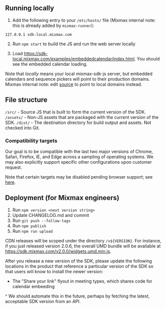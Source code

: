 ## Running locally

1. Add the following entry to your `/etc/hosts/` file (Mixmax internal note: this is already added by `mixmax-runner`):
```
127.0.0.1 sdk-local.mixmax.com
```

2. Run `npm start` to build the JS and run the web server locally

3. Load https://sdk-local.mixmax.com/examples/embeddedcalendar/index.html. You should see the embedded calendar loading.

Note that _locally_ means your local mixmax-sdk-js server, but embedded calendars and sequence pickers
will point to their production domains. Mixmax internal note: edit
[source](https://github.com/mixmaxhq/mixmax-sdk-js/blob/master/src/utils/Environment.js) to point to
local domains instead.

## File structure

`/src/` - Source JS that is built to form the current version of the SDK.
`/assets/` - Non-JS assets that are packaged with the current version of the SDK.
`/dist/` - The destination directory for build output and assets. Not checked into Git.


### Compatibility targets

Our goal is to be compatible with the last two major versions of Chrome, Safari, Firefox,
IE, and Edge across a sampling of operating systems. We may also explicitly support specific
other configurations upon customer request.

Note that certain targets may be disabled pending browser support; see [here](https://github.com/mixmaxhq/mixmax-sdk-js/projects/1).

## Deployment (for Mixmax engineers)

1. Run `npm version <next version string>`
2. Update CHANGELOG.md and commit
3. Run `git push --follow-tags`
4. Run `npm publish`
5. Run `npm run upload`

CDN releases will be scoped under the directory `/v${VERSION}`. For instance,
if you just released version 2.0.6, the overall UMD bundle will be available at
https://sdk.mixmax.com/v2.0.0/widgets.umd.min.js.

After you release a new version of the SDK, please update the following locations in the product
that reference a particular version of the SDK so that users will know to install the newer
version:

* The "Share your link" flyout in meeting types, which shares code for calendar embeeding

^ We should automate this in the future, perhaps by fetching the latest, acceptable SDK version
from an API.
